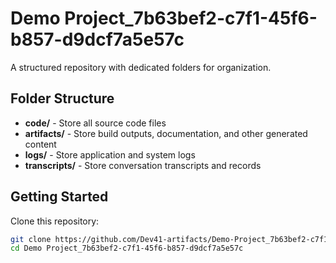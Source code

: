 # Demo Project_7b63bef2-c7f1-45f6-b857-d9dcf7a5e57c
A structured repository with dedicated folders for organization.

## Folder Structure

- **code/** - Store all source code files
- **artifacts/** - Store build outputs, documentation, and other generated content
- **logs/** - Store application and system logs
- **transcripts/** - Store conversation transcripts and records

## Getting Started

Clone this repository:
```bash
git clone https://github.com/Dev41-artifacts/Demo-Project_7b63bef2-c7f1-45f6-b857-d9dcf7a5e57c
cd Demo Project_7b63bef2-c7f1-45f6-b857-d9dcf7a5e57c
```
